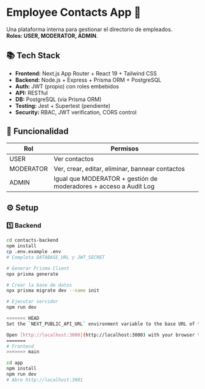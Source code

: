 # Employee Contacts App 📇

Una plataforma interna para gestionar el directorio de empleados.  
**Roles: USER, MODERATOR, ADMIN**.

## 📚 Tech Stack

- **Frontend:** Next.js App Router + React 19 + Tailwind CSS
- **Backend:** Node.js + Express + Prisma ORM + PostgreSQL
- **Auth:** JWT (propio) con roles embebidos
- **API:** RESTful
- **DB:** PostgreSQL (via Prisma ORM)
- **Testing:** Jest + Supertest (pendiente)
- **Security:** RBAC, JWT verification, CORS control

## 🚀 Funcionalidad

| Rol        | Permisos                                                                 |
|------------|---------------------------------------------------------------------------|
| USER       | Ver contactos                                                            |
| MODERATOR  | Ver, crear, editar, eliminar, bannear contactos                           |
| ADMIN      | Igual que MODERATOR + gestión de moderadores + acceso a Audit Log         |

## ⚙️ Setup

### 1️⃣ Backend

```bash
cd contacts-backend
npm install
cp .env.example .env
# Completa DATABASE_URL y JWT_SECRET

# Generar Prisma Client
npx prisma generate

# Crear la base de datos
npx prisma migrate dev --name init

# Ejecutar servidor
npm run dev

<<<<<<< HEAD
Set the `NEXT_PUBLIC_API_URL` environment variable to the base URL of the back-end API.

Open [http://localhost:3000](http://localhost:3000) with your browser to see the result.
=======
# Frontend 
>>>>>>> main

cd app
npm install
npm run dev
# Abre http://localhost:3001